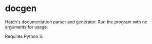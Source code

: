 # docgen

Hatch's documentation parser and generator. Run the program with no arguments for usage.

Requires Python 3.
